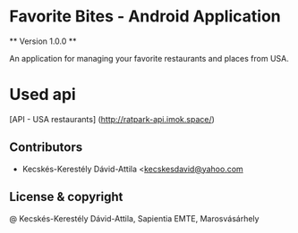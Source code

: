 # Favorite Bites -  Android Application

** Version 1.0.0 **

An application for managing your favorite restaurants and places from USA.

# Used api

[API - USA restaurants] (http://ratpark-api.imok.space/)

## Contributors

- Kecskés-Kerestély Dávid-Attila <kecskesdavid@yahoo.com

## License & copyright

@ Kecskés-Kerestély Dávid-Attila, Sapientia EMTE, Marosvásárhely